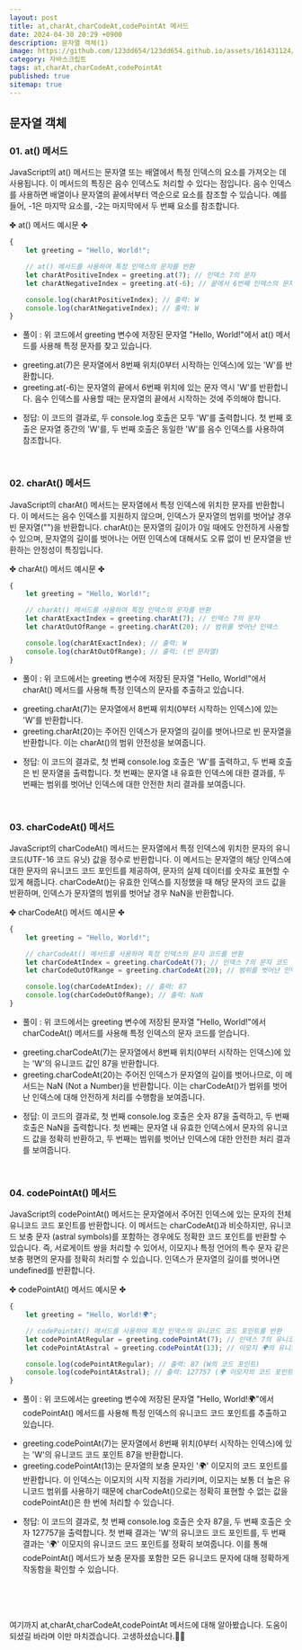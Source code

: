 ```yaml
---
layout: post
title: at,charAt,charCodeAt,codePointAt 메서드
date: 2024-04-30 20:29 +0900
description: 문자열 객체(1)
image: https://github.com/123dd654/123dd654.github.io/assets/161431124/a19dca48-10c5-46df-8bc6-e344ae6b9a4d
category: 자바스크립트
tags: at,charAt,charCodeAt,codePointAt
published: true
sitemap: true
---
```



## 문자열 객체<br />

### 01. at() 메서드              
JavaScript의 at() 메서드는 문자열 또는 배열에서 특정 인덱스의 요소를 가져오는 데 사용됩니다.
이 메서드의 특징은 음수 인덱스도 처리할 수 있다는 점입니다.
음수 인덱스를 사용하면 배열이나 문자열의 끝에서부터 역순으로 요소를 참조할 수 있습니다.
예를 들어, -1은 마지막 요소를, -2는 마지막에서 두 번째 요소를 참조합니다.

✤ at() 메서드 예시문 ✤

````javascript 
{
    let greeting = "Hello, World!";

    // at() 메서드를 사용하여 특정 인덱스의 문자를 반환
    let charAtPositiveIndex = greeting.at(7); // 인덱스 7의 문자
    let charAtNegativeIndex = greeting.at(-6); // 끝에서 6번째 인덱스의 문자

    console.log(charAtPositiveIndex); // 출력: W
    console.log(charAtNegativeIndex); // 출력: W
}
````

* 풀이 :
위 코드에서 greeting 변수에 저장된 문자열 "Hello, World!"에서 at() 메서드를 사용해 특정 문자를 찾고 있습니다.

- greeting.at(7)은 문자열에서 8번째 위치(0부터 시작하는 인덱스)에 있는 'W'를 반환합니다.
- greeting.at(-6)는 문자열의 끝에서 6번째 위치에 있는 문자 역시 'W'를 반환합니다. 음수 인덱스를 사용할 때는 문자열의 끝에서 시작하는 것에 주의해야 합니다.

* 정답:
이 코드의 결과로, 두 console.log 호출은 모두 'W'를 출력합니다.
첫 번째 호출은 문자열 중간의 'W'를, 두 번째 호출은 동일한 'W'를 음수 인덱스를 사용하여 참조합니다.

<br />

### 02. charAt() 메서드              
JavaScript의 charAt() 메서드는 문자열에서 특정 인덱스에 위치한 문자를 반환합니다.
이 메서드는 음수 인덱스를 지원하지 않으며, 인덱스가 문자열의 범위를 벗어날 경우 빈 문자열("")을 반환합니다.
charAt()는 문자열의 길이가 0일 때에도 안전하게 사용할 수 있으며,
문자열의 길이를 벗어나는 어떤 인덱스에 대해서도 오류 없이 빈 문자열을 반환하는 안정성이 특징입니다.

✤ charAt() 메서드 예시문 ✤

````javascript 
{
    let greeting = "Hello, World!";

    // charAt() 메서드를 사용하여 특정 인덱스의 문자를 반환
    let charAtExactIndex = greeting.charAt(7); // 인덱스 7의 문자
    let charAtOutOfRange = greeting.charAt(20); // 범위를 벗어난 인덱스

    console.log(charAtExactIndex); // 출력: W
    console.log(charAtOutOfRange); // 출력: (빈 문자열)
}
````

* 풀이 :
위 코드에서는 greeting 변수에 저장된 문자열 "Hello, World!"에서 charAt() 메서드를 사용해 특정 인덱스의 문자를 추출하고 있습니다.

- greeting.charAt(7)는 문자열에서 8번째 위치(0부터 시작하는 인덱스)에 있는 'W'를 반환합니다.
- greeting.charAt(20)는 주어진 인덱스가 문자열의 길이를 벗어나므로 빈 문자열을 반환합니다. 이는 charAt()의 범위 안전성을 보여줍니다.

* 정답:
이 코드의 결과로, 첫 번째 console.log 호출은 'W'를 출력하고, 두 번째 호출은 빈 문자열을 출력합니다.
첫 번째는 문자열 내 유효한 인덱스에 대한 결과를, 두 번째는 범위를 벗어난 인덱스에 대한 안전한 처리 결과를 보여줍니다.

<br />

### 03. charCodeAt() 메서드            
JavaScript의 charCodeAt() 메서드는 문자열에서 특정 인덱스에 위치한 문자의 유니코드(UTF-16 코드 유닛) 값을 정수로 반환합니다.
이 메서드는 문자열의 해당 인덱스에 대한 문자의 유니코드 코드 포인트를 제공하여,
문자의 실제 데이터를 숫자로 표현할 수 있게 해줍니다.
charCodeAt()는 유효한 인덱스를 지정했을 때 해당 문자의 코드 값을 반환하며,
인덱스가 문자열의 범위를 벗어날 경우 NaN을 반환합니다.

✤ charCodeAt() 메서드 예시문 ✤

````javascript 
{
    let greeting = "Hello, World!";

    // charCodeAt() 메서드를 사용하여 특정 인덱스의 문자 코드를 반환
    let charCodeAtIndex = greeting.charCodeAt(7); // 인덱스 7의 문자 코드
    let charCodeOutOfRange = greeting.charCodeAt(20); // 범위를 벗어난 인덱스

    console.log(charCodeAtIndex); // 출력: 87
    console.log(charCodeOutOfRange); // 출력: NaN
}
````

* 풀이 :
위 코드에서는 greeting 변수에 저장된 문자열 "Hello, World!"에서 charCodeAt() 메서드를 사용해 특정 인덱스의 문자 코드를 얻습니다.

- greeting.charCodeAt(7)는 문자열에서 8번째 위치(0부터 시작하는 인덱스)에 있는 'W'의 유니코드 값인 87을 반환합니다.
- greeting.charCodeAt(20)는 주어진 인덱스가 문자열의 길이를 벗어나므로, 이 메서드는 NaN (Not a Number)을 반환합니다. 이는 charCodeAt()가 범위를 벗어난 인덱스에 대해 안전하게 처리를 수행함을 보여줍니다.

* 정답:
이 코드의 결과로, 첫 번째 console.log 호출은 숫자 87을 출력하고, 두 번째 호출은 NaN을 출력합니다.
첫 번째는 문자열 내 유효한 인덱스에서 문자의 유니코드 값을 정확히 반환하고, 두 번째는 범위를 벗어난 인덱스에 대한 안전한 처리 결과를 보여줍니다.

<br />

### 04. codePointAt() 메서드            
JavaScript의 codePointAt() 메서드는 문자열에서 주어진 인덱스에 있는 문자의 전체 유니코드 코드 포인트를 반환합니다.
이 메서드는 charCodeAt()과 비슷하지만, 유니코드 보충 문자 (astral symbols)를 포함하는 경우에도 정확한 코드 포인트를 반환할 수 있습니다.
즉, 서로게이트 쌍을 처리할 수 있어서, 이모지나 특정 언어의 특수 문자 같은 보충 평면의 문자를 정확히 처리할 수 있습니다.
인덱스가 문자열의 길이를 벗어나면 undefined를 반환합니다.

✤ codePointAt() 메서드 예시문 ✤

````javascript 
{
    let greeting = "Hello, World!🌍";

    // codePointAt() 메서드를 사용하여 특정 인덱스의 유니코드 코드 포인트를 반환
    let codePointAtRegular = greeting.codePointAt(7); // 인덱스 7의 유니코드 코드 포인트
    let codePointAtAstral = greeting.codePointAt(13); // 이모지 🌍의 유니코드 코드 포인트

    console.log(codePointAtRegular); // 출력: 87 (W의 코드 포인트)
    console.log(codePointAtAstral); // 출력: 127757 (🌍 이모지의 코드 포인트)
}
````

* 풀이 :
위 코드에서는 greeting 변수에 저장된 문자열 "Hello, World!🌍"에서 codePointAt() 메서드를 사용해 특정 인덱스의 유니코드 코드 포인트를 추출하고 있습니다.

- greeting.codePointAt(7)는 문자열에서 8번째 위치(0부터 시작하는 인덱스)에 있는 'W'의 유니코드 코드 포인트 87을 반환합니다.
- greeting.codePointAt(13)는 문자열의 보충 문자인 '🌍' 이모지의 코드 포인트를 반환합니다. 이 인덱스는 이모지의 시작 지점을 가리키며, 이모지는 보통 더 높은 유니코드 범위를 사용하기 때문에 charCodeAt()으로는 정확히 표현할 수 없는 값을 codePointAt()은 한 번에 처리할 수 있습니다.

* 정답:
이 코드의 결과로, 첫 번째 console.log 호출은 숫자 87을, 두 번째 호출은 숫자 127757을 출력합니다.
첫 번째 결과는 'W'의 유니코드 코드 포인트를, 두 번째 결과는 '🌍' 이모지의 유니코드 코드 포인트를 정확히 보여줍니다.
이를 통해 codePointAt() 메서드가 보충 문자를 포함한 모든 유니코드 문자에 대해 정확하게 작동함을 확인할 수 있습니다.

<br />
<br />
<br />

여기까지 at,charAt,charCodeAt,codePointAt 메서드에 대해 알아봤습니다.
도움이 되셨길 바라며 이만 마치겠습니다.
고생하셨습니다.🫶😊